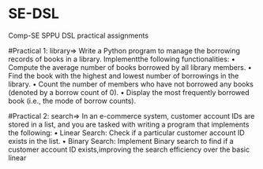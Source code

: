 # SE-DSL
Comp-SE SPPU DSL practical assignments

#Practical 1: library=>
Write a Python program to manage the borrowing records of books in a library. Implementthe following functionalities:
• Compute the average number of books borrowed by all library members.
• Find the book with the highest and lowest number of borrowings in the library.
• Count the number of members who have not borrowed any books (denoted by a borrow count of 0).
• Display the most frequently borrowed book (i.e., the mode of borrow counts).

#Practical 2: search=>
In an e-commerce system, customer account IDs are stored in a list, and you are tasked with writing a program that implements the following:
• Linear Search: Check if a particular customer account ID exists in the list.
• Binary Search: Implement Binary search to find if a customer account ID exists,improving the search efficiency over the basic linear
